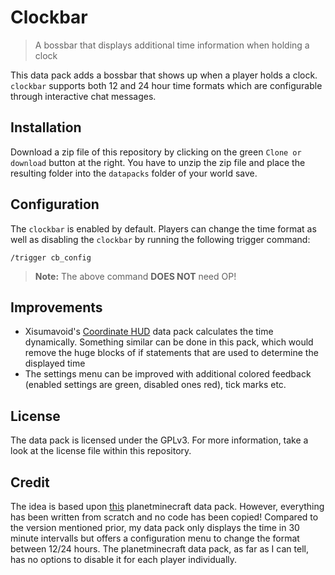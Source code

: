 # Clockbar

> A bossbar that displays additional time information when holding a clock

This data pack adds a bossbar that shows up when a player holds a clock. `clockbar` supports both 12 and 24 hour time formats which are configurable through interactive chat messages.

## Installation

Download a zip file of this repository by clicking on the green `Clone or download` button at the right. You have to unzip the zip file and place the resulting folder into the `datapacks` folder of your world save.

## Configuration

The `clockbar` is enabled by default. Players can change the time format as well as disabling the `clockbar` by running the following trigger command:

```
/trigger cb_config
```

> __Note:__ The above command __DOES NOT__ need OP!

## Improvements

- Xisumavoid's [Coordinate HUD](https://vanillatweaks.net/picker/datapacks/) data pack calculates the time dynamically. Something similar can be done in this pack, which would remove the huge blocks of if statements that are used to determine the displayed time
- The settings menu can be improved with additional colored feedback (enabled settings are green, disabled ones red), tick marks etc.

## License

The data pack is licensed under the GPLv3. For more information, take a look at the license file within this repository.

## Credit

The idea is based upon [this](https://www.planetminecraft.com/data-pack/datapack-better-clock-1-13-1-14/) planetminecraft data pack. However, everything has been written from scratch and no code has been copied! Compared to the version mentioned prior, my data pack only displays the time in 30 minute intervalls but offers a configuration menu to change the format between 12/24 hours. The planetminecraft data pack, as far as I can tell, has no options to disable it for each player individually.
